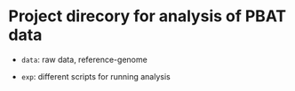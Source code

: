 # Project direcory for analysis of PBAT data

- `data`: raw data, reference-genome

- `exp`: different scripts for running analysis
